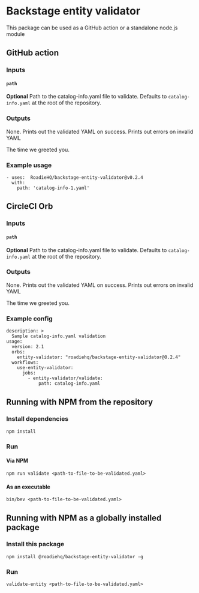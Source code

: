 # Backstage entity validator

This package can be used as a GitHub action or a standalone node.js module

## GitHub action

### Inputs

#### `path`

**Optional** Path to the catalog-info.yaml file to validate. Defaults to `catalog-info.yaml` at the root of the repository.

### Outputs

None. Prints out the validated YAML on success. Prints out errors on invalid YAML

The time we greeted you.

### Example usage
```
- uses:  RoadieHQ/backstage-entity-validator@v0.2.4
  with:
    path: 'catalog-info-1.yaml'
```


## CircleCI Orb

### Inputs

#### `path`

**Optional** Path to the catalog-info.yaml file to validate. Defaults to `catalog-info.yaml` at the root of the repository.

### Outputs

None. Prints out the validated YAML on success. Prints out errors on invalid YAML

The time we greeted you.

### Example config
```
description: >
  Sample catalog-info.yaml validation
usage:
  version: 2.1
  orbs:
    entity-validator: "roadiehq/backstage-entity-validator@0.2.4"
  workflows:
    use-entity-validator:
      jobs:
        - entity-validator/validate:
            path: catalog-info.yaml
```


## Running with NPM from the repository

### Install dependencies

`npm install`

### Run

#### Via NPM

`npm run validate <path-to-file-to-be-validated.yaml>`


#### As an executable

`bin/bev <path-to-file-to-be-validated.yaml>`

## Running with NPM as a globally installed package

### Install this package

`npm install @roadiehq/backstage-entity-validator -g`

### Run

`validate-entity <path-to-file-to-be-validated.yaml>`
